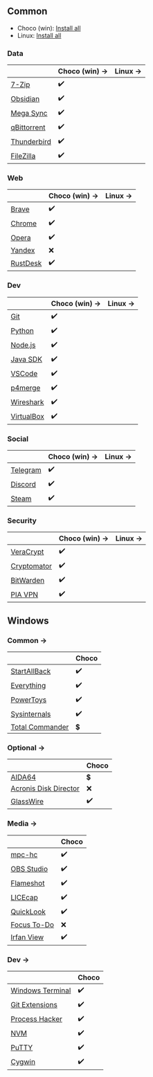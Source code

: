 ## Common

- Choco (win): [Install all]()
- Linux: [Install all]()

### Data
|                                                   | Choco (win) -> | Linux ->  |
|---------------------------------------------------|----------------|-----------|
| [7-Zip](https://www.7-zip.org/)                   |    ✔️          |           |
| [Obsidian](https://obsidian.md/)                  |    ✔️          |           |
| [Mega Sync](https://mega.nz/desktop)              |    ✔️          |           |
| [qBittorrent](https://www.qbittorrent.org/)       |    ✔️          |           |
| [Thunderbird](https://www.thunderbird.net/en-US/) |    ✔️          |           |
| [FileZilla](https://filezilla-project.org/)       |    ✔️          |           |

### Web
|                                                          | Choco (win) ->  | Linux ->  |
|----------------------------------------------------------|-----------------|-----------|
| [Brave](https://brave.com/)                              |       ✔️        |           |
| [Chrome](https://www.google.com/intl/ru_ru/chrome/)      |       ✔️        |           |
| [Opera](https://www.opera.com/ru)                        |       ✔️        |           |
| [Yandex](https://browser.yandex.ru/?&banerid=0500000134) |       ❌        |           |
| [RustDesk](https://rustdesk.com/)                        |       ✔️        |           |

### Dev
|                                                                                      | Choco (win) ->  | Linux ->  |
|--------------------------------------------------------------------------------------|-----------------|-----------|
| [Git](https://git-scm.com/downloads)                                                 |        ✔️        |           |
| [Python](https://www.python.org/downloads/)                                          |        ✔️        |           |
| [Node.js](https://nodejs.org/)                                                       |        ✔️        |           |
| [Java SDK](https://www.oracle.com/java/technologies/downloads/)                      |        ✔️        |           |
| [VSCode](https://code.visualstudio.com/)                                             |        ✔️        |           |
| [p4merge](https://www.perforce.com/products/helix-core-apps/merge-diff-tool-p4merge) |        ✔️        |           |
| [Wireshark](https://www.wireshark.org/)                                              |        ✔️        |           |
| [VirtualBox](https://www.virtualbox.org/)                                            |        ✔️        |           |

### Social
|                                           | Choco (win) ->   | Linux ->  |
|-------------------------------------------|------------------|-----------|
| [Telegram](https://desktop.telegram.org/) |        ✔️        |           |
| [Discord](https://discord.com/)           |        ✔️        |           |
| [Steam](https://store.steampowered.com/)  |        ✔️        |           |

### Security
|                                                     | Choco (win) ->  | Linux ->  |
|-----------------------------------------------------|-----------------|-----------|
| [VeraCrypt](https://veracrypt.fr/en/Downloads.html) |        ✔️        |           |
| [Cryptomator](https://cryptomator.org/)             |        ✔️        |           |
| [BitWarden](https://github.com/bitwarden/desktop)   |        ✔️        |           |
| [PIA VPN](https://www.privateinternetaccess.com/)   |        ✔️        |           |

## Windows
### Common ->
|                                                         | Choco  |
|---------------------------------------------------------|--------|
| [StartAllBack](https://www.startallback.com/)           |    ✔️   |
| [Everything](https://www.voidtools.com/ru-ru/)          |    ✔️   |
| [PowerToys](https://github.com/microsoft/PowerToys)     |    ✔️   |
| [Sysinternals](https://sysinternais.com/)               |    ✔️   |
| [Total Commander](https://www.ghisler.com/download.htm) |    💲    |

### Optional ->
|                                                                                     | Choco   |
|-------------------------------------------------------------------------------------|---------|
| [AIDA64](https://www.aida64.com/downloads)                                          |    💲    |
| [Acronis Disk Director](https://www.acronis.com/en-us/products/disk-director-home/) |    ❌   |
| [GlassWire](https://www.glasswire.com/)                                             |    ✔️   |

### Media ->
|                                                  | Choco   |
|--------------------------------------------------|---------|
| [mpc-hc](https://mpc-hc.org/)                    |    ✔️   |
| [OBS Studio](https://obsproject.com/ru)          |    ✔️   |
| [Flameshot](https://flameshot.org/)              |    ✔️   |
| [LICEcap](https://www.cockos.com/licecap/)       |    ✔️   |
| [QuickLook](https://github.com/QL-Win/QuickLook) |    ✔️   |
| [Focus To-Do](https://www.focustodo.cn/)         |    ❌   |
| [Irfan View](https://www.irfanview.com/)         |    ✔️   |

### Dev ->
|                                                                                              | Choco   |
|----------------------------------------------------------------------------------------------|---------|
| [Windows Terminal](https://github.com/microsoft/terminal)                                    |    ✔️   |
| [Git Extensions](https://github.com/gitextensions/gitextensions)                             |    ✔️   |
| [Process Hacker](https://github.com/processhacker/processhacker)                             |    ✔️   |
| [NVM](https://docs.microsoft.com/ru-ru/windows/dev-environment/javascript/nodejs-on-windows) |    ✔️   |
| [PuTTY](https://www.putty.org/)                                                              |    ✔️   |
| [Cygwin](https://www.cygwin.com/)                                                            |    ✔️   |

